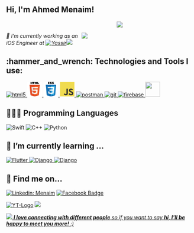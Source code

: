 <h2> Hi, I'm Ahmed Menaim! </h2>
<p style="text-align:center;"> &nbsp;&nbsp;&nbsp;&nbsp;&nbsp;&nbsp;&nbsp;&nbsp;&nbsp;&nbsp;&nbsp;&nbsp;&nbsp;&nbsp;&nbsp;&nbsp;&nbsp;&nbsp;&nbsp;&nbsp;&nbsp;&nbsp;&nbsp;&nbsp;&nbsp;&nbsp;&nbsp;&nbsp;<img align='center' src="https://simplepassivecashflow.com/wp-content/uploads/2017/11/Work-Fun.gif" width="350"></p>
<img align='right' src="https://media.giphy.com/media/M9gbBd9nbDrOTu1Mqx/giphy.gif" width="300">
<p><em> 🔭 I’m currently working as an iOS Engineer at  <a href="https://yassir.com/en/home/"> <img  src="http://yassirtaxi.tn/Benevole-YASSIR/logo-jeux.png" alt="Yassir" width="40" height="40"/></a><img src="https://media.giphy.com/media/WUlplcMpOCEmTGBtBW/giphy.gif" width="30"> 
</em></p>

<h2 align="left">:hammer_and_wrench: Technologies and Tools I use:</h2>

<p align="left">
<a href="https://developer.apple.com/xcode/"target="_blank"> <img  src="https://cdn.jsdelivr.net/gh/devicons/devicon/icons/xcode/xcode-original.svg" alt="html5" width="40" height="40"/> </a>
<!--   <a href="https://developer.apple.com/swift/"target="_blank"> <img src="https://cdn.jsdelivr.net/gh/devicons/devicon/icons/swift/swift-original.svg" alt="Swift" width="40" height="40"/> </a> -->
 <a href="https://www.w3.org/html/" target="_blank"> <img src="https://raw.githubusercontent.com/devicons/devicon/master/icons/html5/html5-original-wordmark.svg" alt="html5" width="40" height="40"/> </a>
 <a href="https://www.w3schools.com/css/" target="_blank"> <img src="https://raw.githubusercontent.com/devicons/devicon/master/icons/css3/css3-original-wordmark.svg" alt="css3" width="40" height="40"/> </a>
    <a href="https://developer.mozilla.org/en-US/docs/Web/JavaScript" target="_blank"> <img src="https://raw.githubusercontent.com/devicons/devicon/master/icons/javascript/javascript-original.svg" alt="javascript" width="40" height="40"/> </a>
<a href="https://www.postman.com/" target="_blank"> <img src="https://www.vectorlogo.zone/logos/getpostman/getpostman-icon.svg" alt="postman" width="40" height="40"/> </a>
<a href="https://git-scm.com/" target="_blank"> <img src="https://www.vectorlogo.zone/logos/git-scm/git-scm-icon.svg" alt="git" width="40" height="40"/> </a>
 <a href="https://firebase.google.com/" target="_blank"> <img src="https://www.vectorlogo.zone/logos/firebase/firebase-icon.svg" alt="firebase" width="40" height="40"/> </a>
 <a href="https://backendless.com/" target="_blank"> <img src="https://user-images.githubusercontent.com/26345314/162587960-326e5c64-e08b-4bd4-8d6e-7e5ad53cde9a.png" width="40" height="40"/> </a>
 
  </p>
  
  <h2 align="left">👨🏻‍💻 Programming Languages </h2>
  <p align="left">
   <img src="https://cdn.jsdelivr.net/gh/devicons/devicon/icons/swift/swift-original.svg" alt="Swift" width="40" height="40"/>
   <img src="https://cdn.jsdelivr.net/gh/devicons/devicon/icons/cplusplus/cplusplus-original.svg" alt="C++" width="40" height="40"/>
  <img src="https://cdn.jsdelivr.net/gh/devicons/devicon/icons/python/python-original.svg" alt="Python" width="40" height="40"/>

  </p>
  
  <h2 align="left">🌱 I’m currently learning ...</h2>
  
  <p align="left">
<a href="https://flutter.dev/"target="_blank"> <img src="https://cdn.jsdelivr.net/gh/devicons/devicon/icons/flutter/flutter-original.svg" alt="Flutter" width="40" height="40"/> </a>
  <a href="https://www.djangoproject.com/"target="_blank"> <img src="https://cdn.jsdelivr.net/gh/devicons/devicon/icons/django/django-plain.svg" alt="Django" width="40" height="40"/> </a>
  <a href="https://flask.palletsprojects.com/en/2.1.x/" target="_blank"> <img src="https://cdn.jsdelivr.net/gh/devicons/devicon/icons/flask/flask-original.svg" alt="Django" width="40" height="40"/> </a>
    </p>
    

<h2 align="left">📱 Find me on...</h2>

[![Linkedin: Menaim](https://img.shields.io/badge/-Menaim-blue?style=flat-square&logo=Linkedin&logoColor=white&link=https://www.linkedin.com/in/ahmed-menaim-22cm/)](https://www.linkedin.com/in/ahmed-menaim-22cm/) [![Facebook Badge](https://img.shields.io/badge/-@Menaim-3b5998?style=flat-square&labelColor=3b5998&logo=facebook&logoColor=white&link=https://www.facebook.com/ahmed.menaim.3)](https://www.facebook.com/ahmed.menaim.3) 
<br>

[![YT-Logo](https://user-images.githubusercontent.com/26345314/162580151-8af04674-1da2-4934-98e1-9067dd93ea84.png)](https://www.youtube.com/channel/UCGHYazzPlhbliWo5ifPm3YQ) 
<a href="https://stackoverflow.com/users/14437411/menaim"> <img src= "https://user-images.githubusercontent.com/26345314/162581545-9cec2771-efa9-4992-a331-ebda39ddb7fc.png" width="40">



<!--
**CryptoOo/CryptoOO** is a ✨ _special_ ✨ repository because its `README.md` (this file) appears on your GitHub profile.

Here are some ideas to get you started:

https://giffiles.alphacoders.com/100/100585.gif

- 👯 I’m looking to collaborate on ...
- 🤔 I’m looking for help with ...
- 💬 Ask me about ...

- ⚡ Fun fact: ...
[![Instagram Badge](https://img.shields.io/badge/-@prince__shivaram-D7008A?style=flat-square&labelColor=D7008A&logo=Instagram&logoColor=white&link=https://www.instagram.com/itz.me____p.r.i.n.c.e_____/)](https://www.instagram.com/itz.me____p.r.i.n.c.e_____/)
-->



<img src="https://media.giphy.com/media/LnQjpWaON8nhr21vNW/giphy.gif" width="60"> <em><b>I love connecting with different people</b> so if you want to say <b>hi, I'll be happy to meet you more!</b> :)</em>
